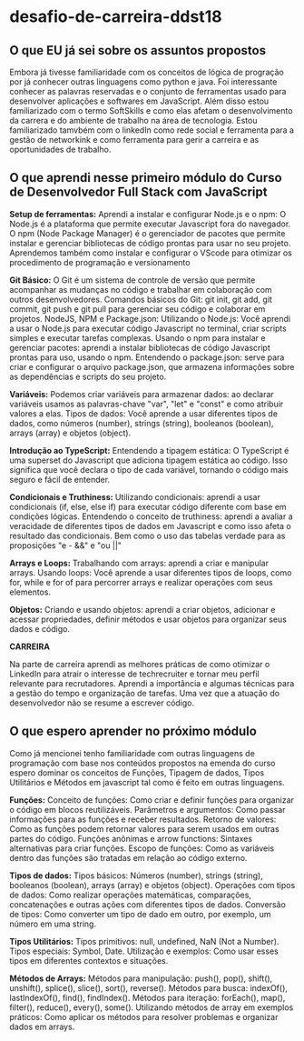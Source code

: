 # desafio-de-carreira-ddst18


## O que EU já sei sobre os assuntos propostos

Embora já tivesse familiaridade com os conceitos de lógica de progração por já conhecer outras linguagens como python e java. Foi interessante conhecer as palavras reservadas e o conjunto de ferramentas usado para desenvolver aplicações e softwares em JavaScript.
Além disso estou familiarizado com o termo SoftSkills e como elas afetam o desenvolvimento da carrera e do ambiente de trabalho na área de tecnologia.
Estou familiarizado tamvbém com o linkedIn como rede social e ferramenta para a gestão de networkink e como ferramenta para gerir a carreira e as oportunidades de trabalho.


## O que aprendi nesse primeiro módulo do Curso de Desenvolvedor Full Stack com JavaScript 

**Setup de ferramentas:**
Aprendi a instalar e configurar Node.js e o npm: O Node.js é a plataforma que permite executar Javascript fora do navegador. O npm (Node Package Manager) é o gerenciador de pacotes que permite instalar e gerenciar bibliotecas de código prontas para usar no seu projeto.
Aprendemos também como instalar e configurar o VScode para otimizar os procedimento de programação e versionamento

**Git Básico:**
O Git é um sistema de controle de versão que permite acompanhar as mudanças no código e trabalhar em colaboração com outros desenvolvedores.
Comandos básicos do Git: git init, git add, git commit, git push e git pull para gerenciar seu código e colaborar em projetos.
NodeJS, NPM e Package.json:
Utilizando o Node.js: Você aprendi a usar o Node.js para executar código Javascript no terminal, criar scripts simples e executar tarefas complexas.
Usando o npm para instalar e gerenciar pacotes: aprendi a instalar bibliotecas de código Javascript prontas para uso, usando o npm.
Entendendo o package.json: serve para criar e configurar o arquivo package.json, que armazena informações sobre as dependências e scripts do seu projeto.

**Variáveis:**
Podemos criar variáveis para armazenar dados: ao declarar variáveis usamos as palavras-chave "var", "let" e "const" e como atribuir valores a elas.
Tipos de dados: Você aprende a usar diferentes tipos de dados, como números (number), strings (string), booleanos (boolean), arrays (array) e objetos (object).

**Introdução ao TypeScript:**
Entendendo a tipagem estática: O TypeScript é uma superset do Javascript que adiciona tipagem estática ao código. Isso significa que você declara o tipo de cada variável, tornando o código mais seguro e fácil de entender.

**Condicionais e Truthiness:**
Utilizando condicionais: aprendi a usar condicionais (if, else, else if) para executar código diferente com base em condições lógicas.
Entendendo o conceito de truthiness: aprendi a avaliar a veracidade de diferentes tipos de dados em Javascript e como isso afeta o resultado das condicionais. Bem como o uso das tabelas verdade para as proposições "e - &&" e "ou ||"

**Arrays e Loops:**
Trabalhando com arrays: aprendi a criar e manipular arrays.
Usando loops: Você aprende a usar diferentes tipos de loops, como for, while e for of para percorrer arrays e realizar operações com seus elementos.

**Objetos:**
Criando e usando objetos: aprendi a criar objetos, adicionar e acessar propriedades, definir métodos e usar objetos para organizar seus dados e código.

**CARREIRA**

Na parte de carreira aprendi as melhores práticas de como otimizar o LinkedIn para atrair o interesse de techrecruiter e tornar meu perfil relevante para recrutadores.
Aprendi a importância e algumas técnicas para a gestão do tempo e organização de tarefas. Uma vez que a atuação do desenvolvedor não se resume a escrever código.

## O que espero aprender no próximo módulo

Como já mencionei tenho familiaridade com outras linguagens de programação com base nos conteúdos propostos na emenda do curso espero dominar os conceitos de Funções, Tipagem de dados, Tipos Utilitários e Métodos em javascript tal como é feito em outras linguagens.

**Funções:**
Conceito de funções: Como criar e definir funções para organizar o código em blocos reutilizáveis.
Parâmetros e argumentos: Como passar informações para as funções e receber resultados.
Retorno de valores: Como as funções podem retornar valores para serem usados em outras partes do código.
Funções anônimas e arrow functions: Sintaxes alternativas para criar funções.
Escopo de funções: Como as variáveis dentro das funções são tratadas em relação ao código externo.

**Tipos de dados:**
Tipos básicos: Números (number), strings (string), booleanos (boolean), arrays (array) e objetos (object).
Operações com tipos de dados: Como realizar operações matemáticas, comparações, concatenações e outras ações com diferentes tipos de dados.
Conversão de tipos: Como converter um tipo de dado em outro, por exemplo, um número em uma string.

**Tipos Utilitários:**
Tipos primitivos: null, undefined, NaN (Not a Number).
Tipos especiais: Symbol, Date.
Utilização e exemplos: Como usar esses tipos em diferentes contextos e situações.

**Métodos de Arrays:**
Métodos para manipulação: push(), pop(), shift(), unshift(), splice(), slice(), sort(), reverse().
Métodos para busca: indexOf(), lastIndexOf(), find(), findIndex().
Métodos para iteração: forEach(), map(), filter(), reduce(), every(), some().
Utilizando métodos de array em exemplos práticos: Como aplicar os métodos para resolver problemas e organizar dados em arrays.
